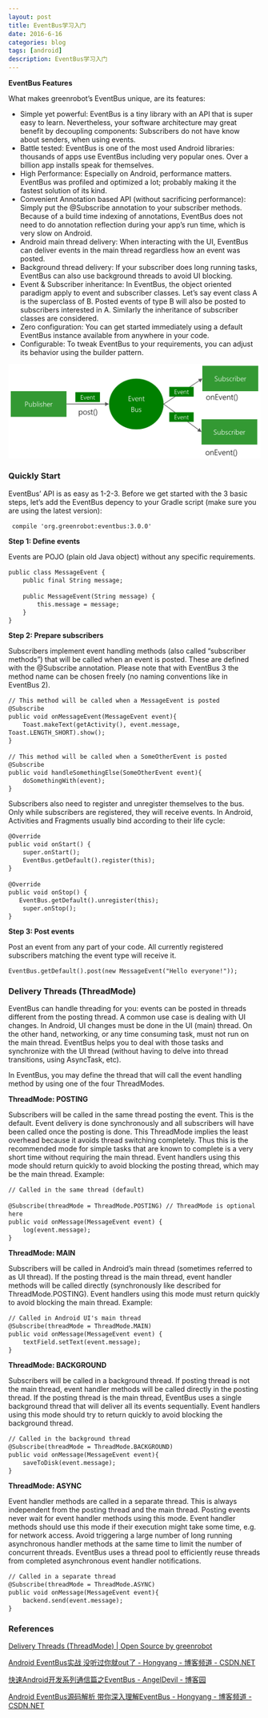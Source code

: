 ```yaml
---
layout: post
title: EventBus学习入门
date: 2016-6-16
categories: blog
tags: [android]
description: EventBus学习入门
---
```



**EventBus Features**  

What makes greenrobot’s EventBus unique, are its features:

- Simple yet powerful: EventBus is a tiny library with an API that is super easy to learn. Nevertheless, your software architecture may great benefit by decoupling components: Subscribers do not have know about senders, when using events.
- Battle tested: EventBus is one of the most used Android libraries: thousands of apps use EventBus including very popular ones. Over a billion app installs speak for themselves.
- High Performance: Especially on Android, performance matters. EventBus was profiled and optimized a lot; probably making it the fastest solution of its kind.
- Convenient Annotation based API (without sacrificing performance): Simply put the @Subscribe annotation to your subscriber methods. Because of a build time indexing of annotations, EventBus does not need to do annotation reflection during your app’s run time, which is very slow on Android.
- Android main thread delivery: When interacting with the UI, EventBus can deliver events in the main thread regardless how an event was posted.
- Background thread delivery: If your subscriber does long running tasks, EventBus can also use background threads to avoid UI blocking.
- Event & Subscriber inheritance: In EventBus, the object oriented paradigm apply to event and subscriber classes. Let’s say event class A is the superclass of B. Posted events of type B will also be posted to subscribers interested in A. Similarly the inheritance of subscriber classes are considered.
- Zero configuration: You can get started immediately using a default EventBus instance available from anywhere in your code.
- Configurable: To tweak EventBus to your requirements, you can adjust its behavior using the builder pattern.

![](https://github.com/greenrobot/EventBus/raw/master/EventBus-Publish-Subscribe.png)


### Quickly Start


EventBus’ API is as easy as 1-2-3. Before we get started with the 3 basic steps, let’s add the EventBus depency to your Gradle script (make sure you are using the latest version):

```
 compile 'org.greenrobot:eventbus:3.0.0'
```

**Step 1: Define events**

Events are POJO (plain old Java object) without any specific requirements.

```
public class MessageEvent {
    public final String message;

    public MessageEvent(String message) {
        this.message = message;
    }
}
```

**Step 2: Prepare subscribers**

Subscribers implement event handling methods (also called “subscriber methods”) that will be called when an event is posted. These are defined with the @Subscribe annotation. Please note that with EventBus 3 the method name can be chosen freely (no naming conventions like in EventBus 2).

```
// This method will be called when a MessageEvent is posted
@Subscribe
public void onMessageEvent(MessageEvent event){
    Toast.makeText(getActivity(), event.message, Toast.LENGTH_SHORT).show();
}

// This method will be called when a SomeOtherEvent is posted
@Subscribe
public void handleSomethingElse(SomeOtherEvent event){
    doSomethingWith(event);
}
```


Subscribers also need to register and unregister themselves to the bus. Only while subscribers are registered, they will receive events. In Android, Activities and Fragments usually bind according to their life cycle:


```
@Override
public void onStart() {
    super.onStart();
    EventBus.getDefault().register(this);
}

@Override
public void onStop() {
   EventBus.getDefault().unregister(this);
    super.onStop();
}
```


**Step 3: Post events** 

Post an event from any part of your code. All currently registered subscribers matching the event type will receive it.

```
EventBus.getDefault().post(new MessageEvent("Hello everyone!"));
```   


### Delivery Threads (ThreadMode)  


EventBus can handle threading for you: events can be posted in threads different from the posting thread. A common use case is dealing with UI changes. In Android, UI changes must be done in the UI (main) thread. On the other hand, networking, or any time consuming task, must not run on the main thread. EventBus helps you to deal with those tasks and synchronize with the UI thread (without having to delve into thread transitions, using AsyncTask, etc).

In EventBus, you may define the thread that will call the event handling method by using one of the four ThreadModes.

**ThreadMode: POSTING**

Subscribers will be called in the same thread posting the event. This is the default. Event delivery is done synchronously and all subscribers will have been called once the posting is done. This ThreadMode implies the least overhead because it avoids thread switching completely. Thus this is the recommended mode for simple tasks that are known to complete is a very short time without requiring the main thread. Event handlers using this mode should return quickly to avoid blocking the posting thread, which may be the main thread. Example:

```
// Called in the same thread (default)

@Subscribe(threadMode = ThreadMode.POSTING) // ThreadMode is optional here
public void onMessage(MessageEvent event) {
    log(event.message);
}
```


**ThreadMode: MAIN**

Subscribers will be called in Android’s main thread (sometimes referred to as UI thread). If the posting thread is the main thread, event handler methods will be called directly (synchronously like described for ThreadMode.POSTING). Event handlers using this mode must return quickly to avoid blocking the main thread. Example:

```
// Called in Android UI's main thread
@Subscribe(threadMode = ThreadMode.MAIN)
public void onMessage(MessageEvent event) {
    textField.setText(event.message);
}
```

**ThreadMode: BACKGROUND**

Subscribers will be called in a background thread. If posting thread is not the main thread, event handler methods will be called directly in the posting thread. If the posting thread is the main thread, EventBus uses a single background thread that will deliver all its events sequentially. Event handlers using this mode should try to return quickly to avoid blocking the background thread.

```
// Called in the background thread
@Subscribe(threadMode = ThreadMode.BACKGROUND)
public void onMessage(MessageEvent event){
    saveToDisk(event.message);
}
```

**ThreadMode: ASYNC**

Event handler methods are called in a separate thread. This is always independent from the posting thread and the main thread. Posting events never wait for event handler methods using this mode. Event handler methods should use this mode if their execution might take some time, e.g. for network access. Avoid triggering a large number of long running asynchronous handler methods at the same time to limit the number of concurrent threads. EventBus uses a thread pool to efficiently reuse threads from completed asynchronous event handler notifications.

```
// Called in a separate thread
@Subscribe(threadMode = ThreadMode.ASYNC)
public void onMessage(MessageEvent event){
    backend.send(event.message);
}
```

### References  

[Delivery Threads (ThreadMode) | Open Source by greenrobot](http://greenrobot.org/eventbus/documentation/delivery-threads-threadmode/)

[Android EventBus实战 没听过你就out了 - Hongyang - 博客频道 - CSDN.NET](http://blog.csdn.net/lmj623565791/article/details/40794879)

[快速Android开发系列通信篇之EventBus - AngelDevil - 博客园](http://www.cnblogs.com/angeldevil/p/3715934.html)

[Android EventBus源码解析 带你深入理解EventBus - Hongyang - 博客频道 - CSDN.NET](http://blog.csdn.net/lmj623565791/article/details/40920453)

